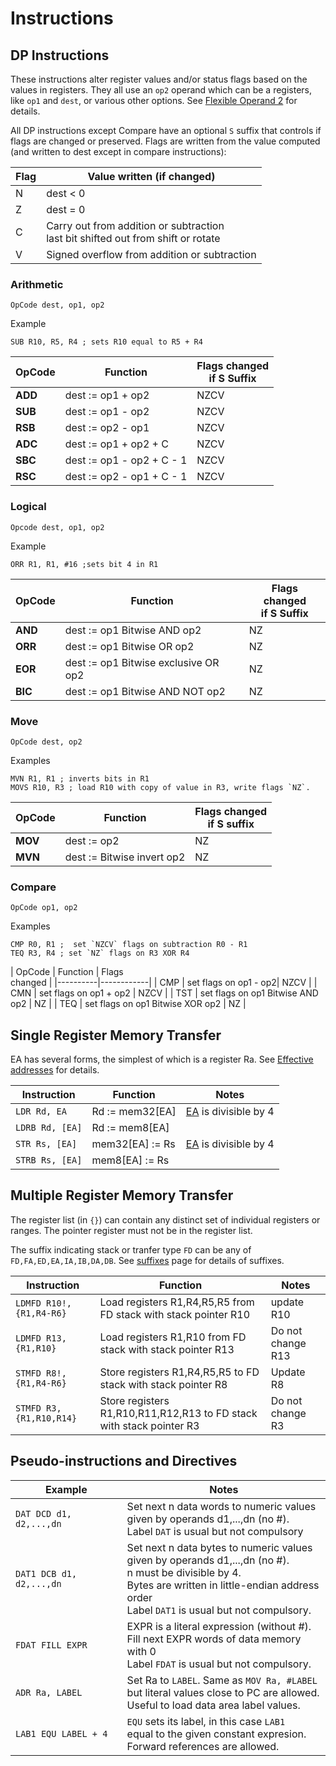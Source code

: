 ﻿# Instructions


## DP Instructions

These instructions alter register values and/or status flags based on the values in registers. They all use an `op2` operand which can be a registers, like `op1` and `dest`, or various other options. See [Flexible Operand 2](#flexible-operand-2) for details.

All DP instructions except Compare have an optional `S` suffix that controls if flags are changed or preserved. Flags are written from the value computed (and written to dest except in compare instructions):

| Flag | Value written (if changed) |
|------|------|
| N | dest < 0 |
| Z | dest = 0 |
| C | Carry out from addition or subtraction <br> last bit shifted out from shift or rotate |
| V | Signed overflow from addition or subtraction |



### Arithmetic

```
OpCode dest, op1, op2
```
Example
```
SUB R10, R5, R4 ; sets R10 equal to R5 + R4
```


| OpCode | Function | Flags changed <br>if S Suffix|
|------|--------|-----|
| **ADD** | dest := op1 + op2 | NZCV
| **SUB** | dest := op1 - op2 | NZCV
| **RSB** | dest := op2 - op1 | NZCV
| **ADC** | dest := op1 + op2 + C | NZCV
| **SBC** | dest := op1 - op2 + C - 1| NZCV
| **RSC** | dest := op2 - op1 + C - 1 | NZCV

### Logical

```
Opcode dest, op1, op2
```
Example
```
ORR R1, R1, #16 ;sets bit 4 in R1
```


| OpCode | Function | Flags changed <br> if S Suffix |
|----------|------------|----|
| **AND** | dest := op1 Bitwise AND op2| NZ |
| **ORR** | dest := op1 Bitwise OR op2 | NZ
| **EOR** | dest := op1 Bitwise exclusive OR op2 | NZ|
| **BIC** | dest := op1 Bitwise AND NOT op2 | NZ |

### Move

```
OpCode dest, op2
```
Examples
```
MVN R1, R1 ; inverts bits in R1
MOVS R10, R3 ; load R10 with copy of value in R3, write flags `NZ`.
```


| OpCode | Function | Flags changed <br> if S suffix |
|----------|------------|-----|
| **MOV** | dest := op2| NZ |
| **MVN** | dest := Bitwise invert op2 | NZ |


### Compare

```
OpCode op1, op2
```

Examples
```
CMP R0, R1 ;  set `NZCV` flags on subtraction R0 - R1
TEQ R3, R4 ; set `NZ` flags on R3 XOR R4
```


| OpCode | Function | Flags <br> changed |
|----------|------------|
| CMP |  set flags on op1 - op2| NZCV |
| CMN | set flags on op1 + op2 | NZCV |
| TST | set flags on op1 Bitwise AND op2 | NZ |
| TEQ | set flags on op1 Bitwise XOR op2 | NZ |

## Single Register Memory Transfer

EA has several forms, the simplest of which is a register Ra. See [Effective addresses](ea.html) for details.

| Instruction | Function | Notes |
|----------|------------|-------|
| `LDR Rd, EA` | Rd := mem32[EA] | [EA](ea.html) is divisible by 4
| `LDRB Rd, [EA]` | Rd := mem8[EA] | 
| `STR Rs, [EA]` | mem32[EA] := Rs | [EA](ea.html) is divisible by 4
| `STRB Rs, [EA]`| mem8[EA] := Rs


## Multiple Register Memory Transfer

The register list (in `{}`) can contain any distinct set of individual registers or ranges. The pointer register must not be in the register list.

The suffix indicating stack or tranfer type `FD` can be any of `FD,FA,ED,EA,IA,IB,DA,DB`. See [suffixes](suffixes.html) page for details of suffixes.

| Instruction | Function | Notes |
|----------|------------|-------|
| `LDMFD R10!, {R1,R4-R6}` | Load registers R1,R4,R5,R5 from FD stack with stack pointer R10 |update R10|
| `LDMFD R13, {R1,R10}` | Load registers R1,R10 from FD stack with stack pointer R13 |Do not change R13|
| `STMFD R8!, {R1,R4-R6}` | Store registers R1,R4,R5,R5 to FD stack with stack pointer R8|Update R8|
| `STMFD R3, {R1,R10,R14}` | Store registers R1,R10,R11,R12,R13 to FD stack with stack pointer R3| Do not change R3|

## Pseudo-instructions and Directives

| Example | Notes |
|----------|-----------|
| `DAT DCD d1, d2,...,dn` | Set next n data words to numeric values <br> given by operands d1,...,dn (no #).<br> Label `DAT` is usual but not compulsory
| `DAT1 DCB d1, d2,...,dn` | Set next n data bytes to numeric values <br> given by operands d1,...,dn (no #).<br> n must be divisible by 4. <br>Bytes are written in little-endian address order<br> Label `DAT1` is usual but not compulsory.|
| `FDAT FILL EXPR` | EXPR is a literal expression (without #). <br> Fill next EXPR words of data memory with 0 <br> Label `FDAT` is usual but not compulsory.
| `ADR Ra, LABEL` | Set Ra to `LABEL`. Same as `MOV Ra, #LABEL` <br>but literal values close to PC are allowed.<br> Useful to load data area label values.|
| `LAB1 EQU LABEL + 4`| `EQU` sets its label, in this case `LAB1` <br> equal to the given constant expresion.<br> Forward references are allowed. |
